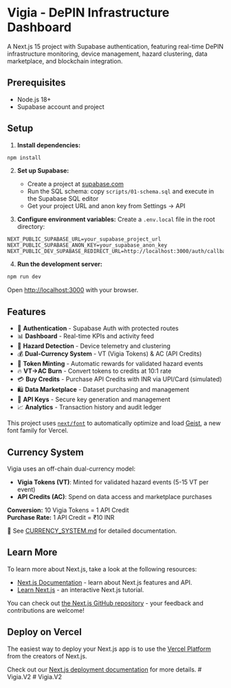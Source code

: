 # Vigia - DePIN Infrastructure Dashboard

A Next.js 15 project with Supabase authentication, featuring real-time DePIN infrastructure monitoring, device management, hazard clustering, data marketplace, and blockchain integration.

## Prerequisites

- Node.js 18+ 
- Supabase account and project

## Setup

1. **Install dependencies:**
```bash
npm install
```

2. **Set up Supabase:**
   - Create a project at [supabase.com](https://supabase.com)
   - Run the SQL schema: copy `scripts/01-schema.sql` and execute in the Supabase SQL editor
   - Get your project URL and anon key from Settings → API

3. **Configure environment variables:**
   Create a `.env.local` file in the root directory:
```env
NEXT_PUBLIC_SUPABASE_URL=your_supabase_project_url
NEXT_PUBLIC_SUPABASE_ANON_KEY=your_supabase_anon_key
NEXT_PUBLIC_DEV_SUPABASE_REDIRECT_URL=http://localhost:3000/auth/callback
```

4. **Run the development server:**
```bash
npm run dev
```

Open [http://localhost:3000](http://localhost:3000) with your browser.

## Features

- 🔐 **Authentication** - Supabase Auth with protected routes
- 📊 **Dashboard** - Real-time KPIs and activity feed
- 🔔 **Hazard Detection** - Device telemetry and clustering
- 💰 **Dual-Currency System** - VT (Vigia Tokens) & AC (API Credits)
- 🔄 **Token Minting** - Automatic rewards for validated hazard events
- 🔥 **VT→AC Burn** - Convert tokens to credits at 10:1 rate
- 💳 **Buy Credits** - Purchase API Credits with INR via UPI/Card (simulated)
- 🛍️ **Data Marketplace** - Dataset purchasing and management  
- 🔑 **API Keys** - Secure key generation and management
- 📈 **Analytics** - Transaction history and audit ledger

This project uses [`next/font`](https://nextjs.org/docs/app/building-your-application/optimizing/fonts) to automatically optimize and load [Geist](https://vercel.com/font), a new font family for Vercel.

## Currency System

Vigia uses an off-chain dual-currency model:
- **Vigia Tokens (VT)**: Minted for validated hazard events (5-15 VT per event)
- **API Credits (AC)**: Spend on data access and marketplace purchases

**Conversion:** 10 Vigia Tokens = 1 API Credit  
**Purchase Rate:** 1 API Credit = ₹10 INR

📖 See [CURRENCY_SYSTEM.md](./CURRENCY_SYSTEM.md) for detailed documentation.

## Learn More

To learn more about Next.js, take a look at the following resources:

- [Next.js Documentation](https://nextjs.org/docs) - learn about Next.js features and API.
- [Learn Next.js](https://nextjs.org/learn) - an interactive Next.js tutorial.

You can check out [the Next.js GitHub repository](https://github.com/vercel/next.js) - your feedback and contributions are welcome!

## Deploy on Vercel

The easiest way to deploy your Next.js app is to use the [Vercel Platform](https://vercel.com/new?utm_medium=default-template&filter=next.js&utm_source=create-next-app&utm_campaign=create-next-app-readme) from the creators of Next.js.

Check out our [Next.js deployment documentation](https://nextjs.org/docs/app/building-your-application/deploying) for more details.
#   V i g i a . V 2  
 #   V i g i a . V 2  
 